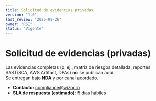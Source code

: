 ```yaml
---
title: Solicitud de evidencias privadas
version: "1.0"
last_review: "2025-09-26"
owner: "RSI"
status: "Vigente"
---
```


# Solicitud de evidencias (privadas)

Las evidencias completas (p. ej., matriz de riesgos detallada, reportes SAST/SCA, AWS Artifact, DPAs) **no** se publican aquí.  
Se entregan bajo **NDA** y por canal acordado.

- **Contacto:** compliance@wizor.io
- **SLA de respuesta (estimado):** 5 días hábiles
